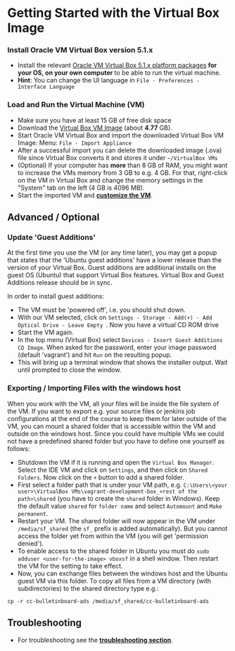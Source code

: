 # Getting Started with the Virtual Box Image

### Install Oracle VM Virtual Box version 5.1.x
 
- Install the relevant [Oracle VM Virtual Box 5.1.x platform packages](https://www.virtualbox.org/wiki/Downloads) <b>for your OS, on your own computer</b> to be able to run the virtual machine.
- **Hint**: You can change the UI language in `File - Preferences - Interface Language`

### Load and Run the Virtual Machine (VM)
- Make sure you have at least 15 GB of free disk space
- Download the [Virtual Box VM Image](https://sap-my.sharepoint.com/:f:/p/sven_kohlhaas/EjwDmYwrdcRAio35jRYnTi8BGmd1sIkO1K5_uecz69GGUQ?e=PqMZR1) (about <b>4.77</b> GB).
- Start Oracle VM Virtual Box and import the downloaded Virtual Box VM Image: Menu: `File - Import Appliance`
- After a successful import you can delete the downloaded image (<VM image name>.ova) file since Virtual Box converts it and stores it under `~/VirtualBox VMs`
- (Optional) If your computer has **more** than 8 GB of RAM, you might want to increase the VMs memory from 3 GB to e.g. 4 GB. For that, right-click on the VM in Virtual Box and change the memory settings in the "System" tab on the left (4 GB is 4096 MB).
- Start the imported VM and **[customize the VM](VMImage_GettingStarted.md#inside-the-vm)**. 

## Advanced / Optional

### Update 'Guest Additions'

At the first time you use the VM (or any time later), you may get a popup that states that the 'Ubuntu guest additions' have a lower release than the version of your Virtual Box. Guest additions are additional installs on the guest OS (Ubuntu) that support Virtual Box features. Virtual Box and Guest Additions release should be in sync.

In order to install guest additions:
* The VM must be 'powered off', i.e. you should shut down.
* With our VM selected, click on `Settings - Storage - Add(+) - Add Optical Drive - Leave Empty `. Now you have a virtual CD ROM drive
* Start the VM again.
* In the top menu (Virtual Box) select `Devices - Insert Guest Additions CD Image`. When asked for the password, enter your image password (default 'vagrant') and hit `Run` on the resulting popup.
* This will bring up a terminal window that shows the installer output. Wait until prompted to close the window.

### Exporting / Importing Files with the windows host

When you work with the VM, all your files will be inside the file system of the VM. If you want to export e.g. your source files or jenkins job configurations at the end of the course to keep them for later outside of  the VM, you can mount a shared folder that is accessible within the VM and outside on the windows host. Since you could have multiple VMs we could not have a predefined shared folder but you have to define one yourself as follows:
* Shutdown the VM if it is running and open the `Virtual Box Manager`. Select the IDE VM and click on `Settings`, and then click on `Shared Folders`. Now click on the `+` button to add a shared folder.
* First select a folder path that is under your VM path, e.g. `C:\Users\<your user>\VirtualBox VMs\vagrant-development-box_<rest of the path>\shared` (you have to create the `shared` folder in Windows). Keep the default value `shared` for `folder name` and select `Automount` and `Make permanent`.
* Restart your VM. The shared folder will now appear in the VM under `/media/sf_shared` (the `sf_` prefix is added automatically). But you cannot access the folder yet from within the VM (you will get 'permission denied').
* To enable access to the shared folder in Ubuntu you must do `sudo adduser <user-for-the-image> vboxsf` in a shell window. Then restart the VM for the setting to take effect.
* Now, you can exchange files between the windows host and the Ubuntu guest VM via this folder. To copy all files from a VM directory (with subdirectories) to the shared directory type e.g.:
```
cp -r cc-bulletinboard-ads /media/sf_shared/cc-bulletinboard-ads
```

## Troubleshooting
- For troubleshooting see the **[troubleshooting section](VMImage_GettingStarted.md#troubleshooting)**.
